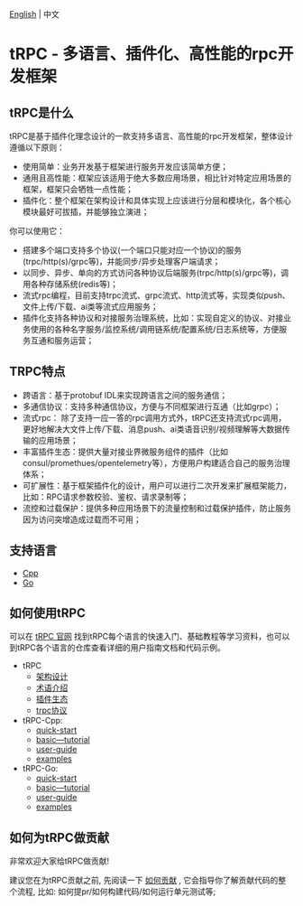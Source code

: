 [English](README.md) | 中文

# tRPC -  多语言、插件化、高性能的rpc开发框架

## tRPC是什么

tRPC是基于插件化理念设计的一款支持多语言、高性能的rpc开发框架，整体设计遵循以下原则：
- 使用简单：业务开发基于框架进行服务开发应该简单方便；
- 通用且高性能：框架应该适用于绝大多数应用场景，相比针对特定应用场景的框架，框架只会牺牲一点性能；
- 插件化：整个框架在架构设计和具体实现上应该进行分层和模块化，各个核心模块最好可拔插，并能够独立演进；

你可以使用它：
- 搭建多个端口支持多个协议(一个端口只能对应一个协议)的服务(trpc/http(s)/grpc等)，并能同步/异步处理客户端请求；
- 以同步、异步、单向的方式访问各种协议后端服务(trpc/http(s)/grpc等)，调用各种存储系统(redis等)；
- 流式rpc编程，目前支持trpc流式、grpc流式、http流式等，实现类似push、文件上传/下载、ai类等流式应用服务；
- 插件化支持各种协议和对接服务治理系统，比如：实现自定义的协议、对接业务使用的各种名字服务/监控系统/调用链系统/配置系统/日志系统等，方便服务互通和服务运营；

## TRPC特点

- 跨语言：基于protobuf IDL来实现跨语言之间的服务通信；
- 多通信协议：支持多种通信协议，方便与不同框架进行互通（比如grpc）；
- 流式rpc： 除了支持一应一答的rpc调用方式外，tRPC还支持流式rpc调用，更好地解决大文件上传/下载、消息push、ai类语音识别/视频理解等大数据传输的应用场景；
- 丰富插件生态：提供大量对接业界微服务组件的插件（比如consul/promethues/opentelemetry等），方便用户构建适合自己的服务治理体系；
- 可扩展性：基于框架插件化的设计，用户可以进行二次开发来扩展框架能力，比如：RPC请求参数校验、鉴权、请求录制等；
- 流控和过载保护：提供多种应用场景下的流量控制和过载保护插件，防止服务因为访问突增造成过载而不可用；

## 支持语言

- [Cpp](https://github.com/trpc-group/trpc-cpp)
- [Go](https://github.com/trpc-group/trpc-go)

## 如何使用tRPC

可以在 [tRPC 官网](https://trpc.group/docs/) 找到tRPC每个语言的快速入门、基础教程等学习资料，也可以到tRPC各个语言的仓库查看详细的用户指南文档和代码示例。

- tRPC
    -  [架构设计](https://github.com/trpc-group/trpc/blob/main/docs/zh/architecture_design.md)
    -  [术语介绍](https://github.com/trpc-group/trpc/blob/main/docs/zh/terminology.md)
    -  [插件生态](https://github.com/trpc-group/trpc/blob/main/docs/zh/plugin_ecosystem.md)
    -  [trpc协议](https://github.com/trpc-group/trpc/blob/main/docs/zh/trpc_protocol_design.md)
- tRPC-Cpp:
    - [quick-start](https://github.com/trpc-group/trpc-cpp/blob/main/docs/zh/quick_start.md)
    - [basic—tutorial](https://github.com/trpc-group/trpc-cpp/blob/main/docs/zh/basic_tutorial.md)
    - [user-guide](https://github.com/trpc-group/trpc-cpp/tree/main/docs)
    - [examples](https://github.com/trpc-group/trpc-cpp/tree/main/examples)
- tRPC-Go:
    - [quick-start](https://github.com/trpc-group/trpc-go/blob/main/docs/quick_start.zh_CN.md)
    - [basic—tutorial]()
    - [user-guide](https://github.com/trpc-group/trpc-go/tree/main/docs/README.md)
    - [examples](https://github.com/trpc-group/trpc-go/tree/main/examples)

## 如何为tRPC做贡献

非常欢迎大家给tRPC做贡献!

建议您在为tRPC贡献之前, 先阅读一下 [如何贡献](https://github.com/trpc-group/trpc/blob/main/CONTRIBUTORS_zh.md) , 它会指导你了解贡献代码的整个流程, 比如: 如何提pr/如何构建代码/如何运行单元测试等;
